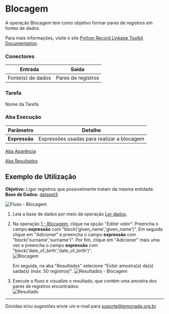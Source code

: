 # Blocagem
A operação Blocagem tem como objetivo formar pares de registros em fontes de dados.

Para mais informações, visite o site [Python Record Linkage Toolkit Documentation](https://recordlinkage.readthedocs.io/en/latest/index.html).
### Conectores
| Entrada | Saída |
| --- | --- |
| Fonte(s) de dados | Pares de registros |

### Tarefa
Nome da Tarefa

### Aba Execução
| Parâmetro | Detalhe |
| --- | --- |
| **Expressão** | Expressões usadas para realizar a blocagem |

[Aba Aparência][1]

[Aba Resultados][2]


## Exemplo de Utilização
**Objetivo:** Ligar registros que possivelmente tratam da mesma entidade.\
**Base de Dados:** [dataset3][3]

![Fluxo - Blocagem](/img/sklearn/resolucao_de_entidades/blocagem/imagem1.png)

1. Leia a base de dados por meio da operação [Ler dados][4].

2. Na operação [1 - Blocagem][5], clique na opção "*Editar valor*". Preencha o campo **expressão** com "block('given_name','given_name')". Em seguida clique em "*Adicionar*" e preencha o campo **expressão** com "block('surname','surname')". Por fim, clique em "*Adicionar*" mais uma vez e preencha o campo **expressão** com "block('date_of_birth','date_of_birth')".\
   ![Blocagem](/img/sklearn/resolucao_de_entidades/blocagem/imagem2.png)

   Em seguida, na aba "*Resultados*" selecione "Exibir amostra(s) da(s) saida(s) (máx. 50 registros)".
   ![Resultados - Blocagem](/img/sklearn/resolucao_de_entidades/blocagem/imagem3.png)

3. Execute o fluxo e visualize o resultado, que contém uma amostra dos pares de registros encontrados:\
   ![Resultado](/img/sklearn/resolucao_de_entidades/blocagem/imagem4.png)




---
Dúvidas e/ou sugestões envie um e-mail para suporte@lemonade.org.br

[1]: /pt-br/sklearn/documentacao-geral/aba-aparencia.html
[2]: /pt-br/sklearn/documentacao-geral/aba-resultados.html
[3]: /pt-br/sklearn/base-de-dados/#dataset3
[4]: /pt-br/sklearn/entrada-e-saida/ler-dados.html
[5]: /pt-br/sklearn/entrada-e-saida/blocagem.html
